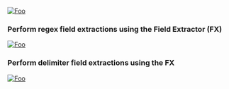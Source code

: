 
[![Foo](https://docs.splunk.com/images/thumb/1/14/Em_FX_select_method_step.png/720px-Em_FX_select_method_step.png)](https://docs.splunk.com/images/thumb/1/14/Em_FX_select_method_step.png/720px-Em_FX_select_method_step.png)

### Perform regex field extractions using the Field Extractor (FX)
[![Foo](https://docs.splunk.com/images/f/f4/60NewFieldExtraction.png)](https://docs.splunk.com/images/f/f4/60NewFieldExtraction.png)
     
### Perform delimiter field extractions using the FX
[![Foo](https://docs.splunk.com/images/thumb/a/ab/Em_FX_rename_fields_step.png/720px-Em_FX_rename_fields_step.png)](https://docs.splunk.com/images/thumb/a/ab/Em_FX_rename_fields_step.png/720px-Em_FX_rename_fields_step.png)
